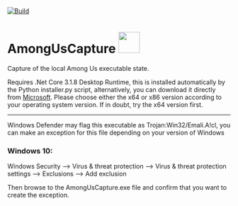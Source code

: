 [![Build](https://github.com/denverquane/amonguscapture/workflows/Beta%20releases/badge.svg)](https://github.com/denverquane/amonguscapture/actions?query=Beta%20releases)
# AmongUsCapture <img src="AmongUsCapture/Icon.ico" width="48">

Capture of the local Among Us executable state.

Requires .Net Core 3.1.8 Desktop Runtime, this is installed automatically by the Python installer.py script, alternatively, you can download it directly from [Microsoft](https://dotnet.microsoft.com/download/dotnet-core/3.1). Please choose either the x64 or x86 version according to your operating system version. If in doubt, try the x64 version first.

***

Windows Defender may flag this executable as Trojan:Win32/Emali.A!cl, you can make an exception for this file depending on your version of Windows

### Windows 10:
Windows Security --> Virus & threat protection --> Virus & threat protection settings --> Exclusions --> Add exclusion

Then browse to the AmongUsCapture.exe file and confirm that you want to create the exception.
